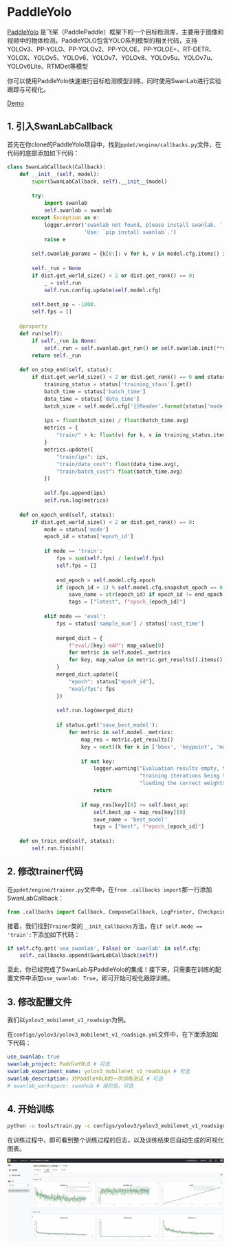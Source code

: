 # PaddleYolo

[PaddleYolo](https://github.com/PaddlePaddle/PaddleYOLO) 是飞桨（PaddlePaddle）框架下的一个目标检测库，主要用于图像和视频中的物体检测。PaddleYOLO包含YOLO系列模型的相关代码，支持YOLOv3、PP-YOLO、PP-YOLOv2、PP-YOLOE、PP-YOLOE+、RT-DETR、YOLOX、YOLOv5、YOLOv6、YOLOv7、YOLOv8、YOLOv5u、YOLOv7u、YOLOv6Lite、RTMDet等模型

你可以使用PaddleYolo快速进行目标检测模型训练，同时使用SwanLab进行实验跟踪与可视化。

[Demo](https://swanlab.cn/@ZeyiLin/PaddleYOLO/runs/10zy8zickn2062kubch34/chart)

## 1. 引入SwanLabCallback

首先在你clone的PaddleYolo项目中，找到`ppdet/engine/callbacks.py`文件，在代码的底部添加如下代码：

```python
class SwanLabCallback(Callback):
    def __init__(self, model):
        super(SwanLabCallback, self).__init__(model)

        try:
            import swanlab
            self.swanlab = swanlab
        except Exception as e:
            logger.error('swanlab not found, please install swanlab. '
                         'Use: `pip install swanlab`.')
            raise e

        self.swanlab_params = {k[8:]: v for k, v in model.cfg.items() if k.startswith("swanlab_")}

        self._run = None
        if dist.get_world_size() < 2 or dist.get_rank() == 0:
            _ = self.run
            self.run.config.update(self.model.cfg)

        self.best_ap = -1000.
        self.fps = []

    @property
    def run(self):
        if self._run is None:
            self._run = self.swanlab.get_run() or self.swanlab.init(**self.swanlab_params)
        return self._run

    def on_step_end(self, status):
        if dist.get_world_size() < 2 or dist.get_rank() == 0 and status['mode'] == 'train':
            training_status = status['training_staus'].get()
            batch_time = status['batch_time']
            data_time = status['data_time']
            batch_size = self.model.cfg['{}Reader'.format(status['mode'].capitalize())]['batch_size']

            ips = float(batch_size) / float(batch_time.avg)
            metrics = {
                "train/" + k: float(v) for k, v in training_status.items()
            }
            metrics.update({
                "train/ips": ips,
                "train/data_cost": float(data_time.avg),
                "train/batch_cost": float(batch_time.avg)
            })

            self.fps.append(ips)
            self.run.log(metrics)

    def on_epoch_end(self, status):
        if dist.get_world_size() < 2 or dist.get_rank() == 0:
            mode = status['mode']
            epoch_id = status['epoch_id']
            
            if mode == 'train':
                fps = sum(self.fps) / len(self.fps)
                self.fps = []

                end_epoch = self.model.cfg.epoch
                if (epoch_id + 1) % self.model.cfg.snapshot_epoch == 0 or epoch_id == end_epoch - 1:
                    save_name = str(epoch_id) if epoch_id != end_epoch - 1 else "model_final"
                    tags = ["latest", f"epoch_{epoch_id}"]
            
            elif mode == 'eval':
                fps = status['sample_num'] / status['cost_time']

                merged_dict = {
                    f"eval/{key}-mAP": map_value[0]
                    for metric in self.model._metrics
                    for key, map_value in metric.get_results().items()
                }
                merged_dict.update({
                    "epoch": status["epoch_id"],
                    "eval/fps": fps
                })

                self.run.log(merged_dict)

                if status.get('save_best_model'):
                    for metric in self.model._metrics:
                        map_res = metric.get_results()
                        key = next((k for k in ['bbox', 'keypoint', 'mask'] if k in map_res), None)
                        
                        if not key:
                            logger.warning("Evaluation results empty, this may be due to "
                                           "training iterations being too few or not "
                                           "loading the correct weights.")
                            return
                        
                        if map_res[key][0] >= self.best_ap:
                            self.best_ap = map_res[key][0]
                            save_name = 'best_model'
                            tags = ["best", f"epoch_{epoch_id}"]

    def on_train_end(self, status):
        self.run.finish()
```

## 2. 修改trainer代码

在`ppdet/engine/trainer.py`文件中，在`from .callbacks import`那一行添加SwanLabCallback：

```python
from .callbacks import Callback, ComposeCallback, LogPrinter, Checkpointer, VisualDLWriter, WandbCallback, SwanLabCallback
```

接着，我们找到`Trainer`类的`__init_callbacks`方法，在`if self.mode == 'train':`下添加如下代码：

```python
if self.cfg.get('use_swanlab', False) or 'swanlab' in self.cfg:
    self._callbacks.append(SwanLabCallback(self))
```

至此，你已经完成了SwanLab与PaddleYolo的集成！接下来，只需要在训练的配置文件中添加`use_swanlab: True`，即可开始可视化跟踪训练。

## 3. 修改配置文件

我们以`yolov3_mobilenet_v1_roadsign`为例。

在`configs/yolov3/yolov3_mobilenet_v1_roadsign.yml`文件中，在下面添加如下代码：

```yaml
use_swanlab: true
swanlab_project: PaddleYOLO # 可选
swanlab_experiment_name: yolov3_mobilenet_v1_roadsign # 可选
swanlab_description: 对PaddleYOLO的一次训练测试 # 可选
# swanlab_workspace: swanhub # 组织名，可选
```

## 4. 开始训练

```bash
python -u tools/train.py -c configs/yolov3/yolov3_mobilenet_v1_roadsign.yml --eval
```

在训练过程中，即可看到整个训练过程的日志，以及训练结束后自动生成的可视化图表。

![paddleyolo-image](/assets/ig-paddleyolo.png)
